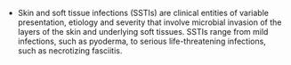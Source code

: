 * Skin and soft tissue infections (SSTIs) are clinical entities of variable presentation, etiology and severity that involve microbial invasion of the layers of the skin and underlying soft tissues. SSTIs range from mild infections, such as pyoderma, to serious life-threatening infections, such as necrotizing fasciitis.
